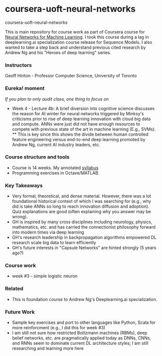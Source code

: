 # coursera-uoft-neural-networks
coursera-uoft-neural-networks

This is main repository for course work as part of Coursera course for [Neural Networks for Machine Learning](https://www.coursera.org/learn/neural-networks/).  I took this course during a lag in deeplearning.ai specialization course release for Sequence Models.  I also wanted to take a step back and understand previous cited research by Andrew Ng and his "Heroes of deep learning" series.

### Instructors
Geoff Hinton - Professor Computer Science, University of Toronto

### Eureka! moment
*If you plan to only audit class, one thing to focus on*
- Week 4 - Lecture 4b: A brief diversion into cognitive science discusses the reason for AI winter for neural networks triggered by Minksy's criticisms prior to rise of deep learning innovation with cloud big data and compute.  ANNs were just did not have enough resources to compete with previous state of the art in machine learning (E.g., SVMs).  ** This is key since this shows the divide between human controlled feature engineering versus end-to-end deep learning promoted by Andrew Ng, current AI industry leaders, etc.

### Course structure and tools
- Course is 14 weeks.  My annotated [syllabus](...)
- Programming exercises in Octave/MATLAB.

### Key Takeaways
- Very formal, theoretical, and dense material.  However, there was a lot foundational historical context of which I was searching for (e.g., why did is take ANNs so long to reach innovation diffusion and adoption).  Quiz explanations are good (often explaining why you answer may be wrong).
- GH is inspired by many cross disciplines including neurology, physics, mathematics, etc. and has carried the connectionist philosophy forward into modern times via deep learning
- GH's research leadership in backpropagation algorithms empowered DL research scale big data to learn efficiently
- GH's future interests in "Capsule Networks" are hinted strongly (5 years ago?)

### Course work
- week #3 - simple logistic neuron

### Related
- This is foundation course to Andrew Ng's Deeplearning.ai specialization.

### Future Work
- Sample key exercises and port to other languages like Python, Scala for more reinforcment (e.g., I did this for week #3)
- I am still not sure how restricted Boltzmann machines (RBMs), deep belief networks, etc. are pragmatically applied today as DNNs, CNNs, and RNNs seem to dominate current DL architecture styles; I am still researching and learning more here